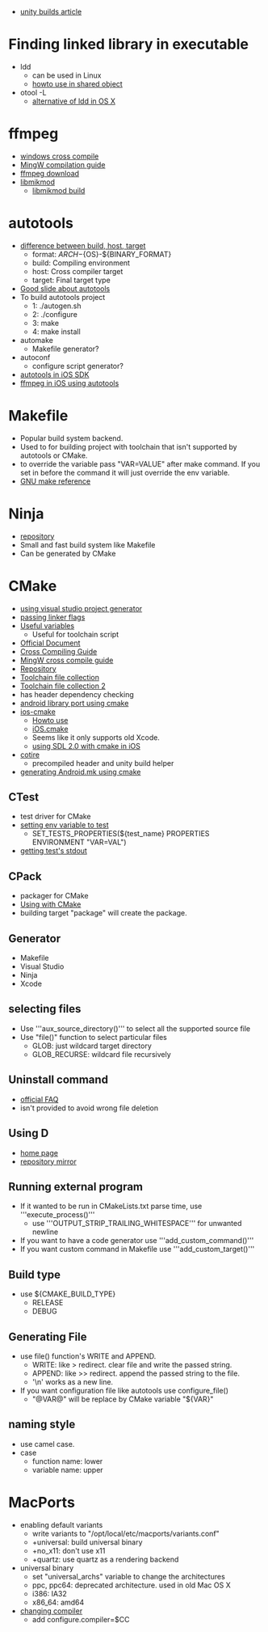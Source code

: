 * [unity builds article](http://buffered.io/posts/the-magic-of-unity-builds)

# Finding linked library in executable
* ldd
  * can be used in Linux
  * [howto use in shared object](http://solaris-user.com/solaris_beans/ldd.html)
* otool -L
  * [alternative of ldd in OS X](http://stackoverflow.com/questions/1057234/discovery-of-dynamic-library-dependency-on-mac-os-linux)

# ffmpeg
* [windows cross compile](http://ffmpeg.org/trac/ffmpeg/wiki/CrossCompilingForWindows)
* [MingW compilation guide](http://ffmpeg.org/trac/ffmpeg/wiki/MingwCompilationGuide)
* [ffmpeg download](http://ffmpeg.org/download.html)
* [libmikmod](http://mikmod.shlomifish.org/)
  * [libmikmod build](https://bitbucket.org/bradpitcher/mingw-cross-env/src/66c85409b726/src/libmikmod.mk)

# autotools
* [difference between build, host, target](http://d.hatena.ne.jp/maminus/20100129/1264781242)
  * format: ${ARCH}-${OS}-${BINARY_FORMAT}
  * build: Compiling environment
  * host: Cross compiler target
  * target: Final target type
* [Good slide about autotools](https://docs.google.com/viewer?url=http://www.lrde.epita.fr/~adl/dl/autotools.pdf)
* To build autotools project
  * 1: ./autogen.sh
  * 2: ./configure
  * 3: make
  * 4: make install
* automake
  * Makefile generator?
* autoconf
  * configure script generator?
* [autotools in iOS SDK](http://stackoverflow.com/questions/1602182/cross-compile-autotools-based-libraries-for-official-iphone-sdk)
* [ffmpeg in iOS using autotools](http://blog.fh-kaernten.at/wehr/?p=1764)

# Makefile
* Popular build system backend.
* Used to for building project with toolchain that isn't supported by autotools or CMake.
* to override the variable pass "VAR=VALUE" after make command. If you set in before the command it will just override the env variable.
* [GNU make reference](http://www.gnu.org/software/make/manual/make.html)

# Ninja
* [repository](https://github.com/martine/ninja)
* Small and fast build system like Makefile
* Can be generated by CMake

# CMake
* [using visual studio project generator](http://stackoverflow.com/questions/395169/using-cmake-to-generate-visual-studio-c-project-files)
* [passing linker flags](http://stackoverflow.com/questions/3544245/turning-on-linker-flags-with-cmake)
* [Useful variables](http://www.cmake.org/Wiki/CMake_Useful_Variables)
  * Useful for toolchain script
* [Official Document](http://www.cmake.org/cmake/help/documentation.html)
* [Cross Compiling Guide](http://www.cmake.org/Wiki/CMake_Cross_Compiling)
* [MingW cross compile guide](http://www.cmake.org/Wiki/CmakeMingw)
* [Repository](http://cmake.org/gitweb?p=cmake.git;a=summary)
* [Toolchain file collection](https://github.com/matthb2/CMakeToolchainFiles)
* [Toolchain file collection 2](https://github.com/seichter/CMake-Toolchain-Collection)
* has header dependency  checking
* [android library port using cmake](https://code.google.com/p/android-cmake/)
* [ios-cmake](https://code.google.com/p/ios-cmake/)
  * [Howto use](https://code.google.com/p/ios-cmake/wiki/HowTo)
  * [iOS.cmake](https://code.google.com/p/ios-cmake/source/browse/toolchain/iOS.cmake)
  * Seems like it only supports old Xcode.
  * [using SDL 2.0 with cmake in iOS](http://immersedcode.org/2011/4/25/sdl-on-ios/)
* [cotire](https://github.com/sakra/cotire)
  * precompiled header and unity build helper
* [generating Android.mk using cmake](http://www.cmake.org/pipermail/cmake/2012-August/051580.html)

## CTest
* test driver for CMake
* [setting env variable to test](http://d.hatena.ne.jp/yoan_mtk/20120522/1337716528)
  * SET_TESTS_PROPERTIES(${test_name} PROPERTIES ENVIRONMENT "VAR=VAL")
* [getting test's stdout](http://stackoverflow.com/questions/5709914/using-cmake-how-do-i-get-verbose-output-from-ctest)

## CPack
* packager for CMake
* [Using with CMake](http://www.vtk.org/Wiki/CMake:Packaging_With_CPack)
* building target "package" will create the package.

## Generator
* Makefile
* Visual Studio
* Ninja
* Xcode

## selecting files
* Use '''aux_source_directory()''' to select all the supported source file
* Use "file()" function to select particular files
  * GLOB: just wildcard target directory
  * GLOB_RECURSE: wildcard file recursively

## Uninstall command
* [official FAQ](http://www.vtk.org/Wiki/CMake_FAQ#Can_I_do_.22make_uninstall.22_with_CMake.3F)
* isn't provided to avoid wrong file deletion

## Using D
* [home page](http://www.dsource.org/projects/cmaked)
* [repository mirror](https://github.com/tomka/cmaked)

##  Running external program 
* If it wanted to be run in CMakeLists.txt parse time, use '''execute_process()'''
  * use '''OUTPUT_STRIP_TRAILING_WHITESPACE''' for unwanted newline
* If you want to have a code generator use '''add_custom_command()'''
* If you want custom command in Makefile use '''add_custom_target()'''

##  Build type 
* use ${CMAKE_BUILD_TYPE}
  * RELEASE
  * DEBUG

##  Generating File 
* use file() function's WRITE and APPEND.
  * WRITE: like > redirect. clear file and write the passed string.
  * APPEND: like >> redirect. append the passed string to the file.
  * '\n' works as a new line.
* If you want configuration file like autotools use configure_file()
  * "@VAR@" will be replace by CMake variable "${VAR}"

## naming style
* use camel case.
* case
  * function name: lower
  * variable name: upper

# MacPorts
* enabling default variants
  * write variants to "/opt/local/etc/macports/variants.conf"
  * +universal: build universal binary
  * +no_x11: don't use x11
  * +quartz: use quartz as a rendering backend
* universal binary
  * set "universal_archs" variable to change the architectures
  * ppc, ppc64: deprecated architecture. used in old Mac OS X
  * i386: IA32
  * x86_64: amd64
* [changing compiler](http://d.hatena.ne.jp/fujisan3776/20100714/1279085741)
  * add configure.compiler=$CC